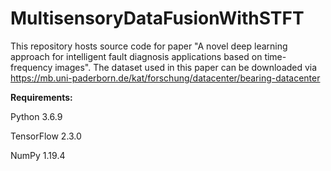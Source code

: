 # MultisensoryDataFusionWithSTFT

This repository hosts source code for paper "A novel deep learning approach for intelligent fault diagnosis applications based on time-frequency images". The dataset used in this paper can be downloaded via https://mb.uni-paderborn.de/kat/forschung/datacenter/bearing-datacenter

<b>Requirements:</b>

Python 3.6.9

TensorFlow 2.3.0

NumPy 1.19.4
